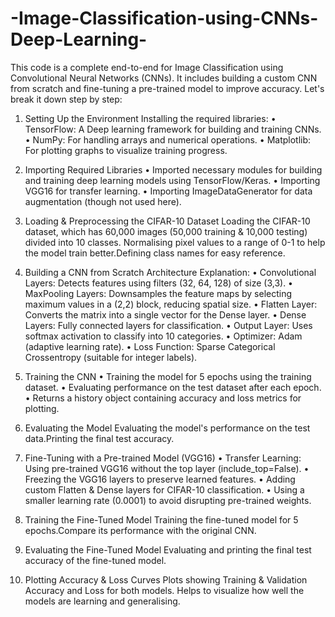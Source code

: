 # -Image-Classification-using-CNNs-Deep-Learning-

 This code is a complete end-to-end for Image Classification using Convolutional Neural Networks (CNNs). It includes building a custom CNN from scratch and fine-tuning a pre-trained model to improve accuracy. Let's break it down step by step:

 1. Setting Up the Environment
Installing the required libraries:
•	TensorFlow: A Deep learning framework for building and training CNNs.
•	NumPy: For handling arrays and numerical operations.
•	Matplotlib: For plotting graphs to visualize training progress.

 2. Importing Required Libraries
•	Imported necessary modules for building and training deep learning models using TensorFlow/Keras.
•	Importing VGG16 for transfer learning.
•	Importing ImageDataGenerator for data augmentation (though not used here).

3. Loading & Preprocessing the CIFAR-10 Dataset
Loading the CIFAR-10 dataset, which has 60,000 images (50,000 training & 10,000 testing) divided into 10 classes. Normalising pixel values to a range of 0-1 to help the model train better.Defining class names for easy reference.

 4. Building a CNN from Scratch
Architecture Explanation:
•	Convolutional Layers: Detects features using filters (32, 64, 128) of size (3,3).
•	MaxPooling Layers: Downsamples the feature maps by selecting maximum values in a (2,2) block, reducing spatial size.
•	Flatten Layer: Converts the matrix into a single vector for the Dense layer.
•	Dense Layers: Fully connected layers for classification.
•	Output Layer: Uses softmax activation to classify into 10 categories.
•	Optimizer: Adam (adaptive learning rate).
•	Loss Function: Sparse Categorical Crossentropy (suitable for integer labels).

 5. Training the CNN
•	Training the model for 5 epochs using the training dataset.
•	Evaluating performance on the test dataset after each epoch.
•	Returns a history object containing accuracy and loss metrics for plotting.

 6. Evaluating the Model
Evaluating the model's performance on the test data.Printing the final test accuracy.

 7. Fine-Tuning with a Pre-trained Model (VGG16)
•	Transfer Learning: Using pre-trained VGG16 without the top layer (include_top=False).
•	Freezing the VGG16 layers to preserve learned features.
•	Adding custom Flatten & Dense layers for CIFAR-10 classification.
•	Using a smaller learning rate (0.0001) to avoid disrupting pre-trained weights.

 8. Training the Fine-Tuned Model
Training the fine-tuned model for 5 epochs.Compare its performance with the original CNN.

 9. Evaluating the Fine-Tuned Model
Evaluating and printing the final test accuracy of the fine-tuned model.

 10. Plotting Accuracy & Loss Curves
Plots showing Training & Validation Accuracy and Loss for both models. Helps to visualize how well the models are learning and generalising.



